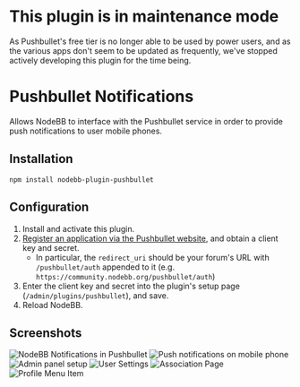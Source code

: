 # This plugin is in maintenance mode

As Pushbullet's free tier is no longer able to be used by power users, and as the various apps don't seem to be updated as frequently, we've stopped actively developing this plugin for the time being.

# Pushbullet Notifications

Allows NodeBB to interface with the Pushbullet service in order to provide push notifications to user mobile phones.

## Installation

    npm install nodebb-plugin-pushbullet

## Configuration

1. Install and activate this plugin.
1. [Register an application via the Pushbullet website](https://www.pushbullet.com/create-client), and obtain a client key and secret.
    * In particular, the `redirect_uri` should be your forum's URL with `/pushbullet/auth` appended to it (e.g. `https://community.nodebb.org/pushbullet/auth`)
1. Enter the client key and secret into the plugin's setup page (`/admin/plugins/pushbullet`), and save.
1. Reload NodeBB.

## Screenshots

![NodeBB Notifications in Pushbullet](screenshots/pushbullet-1.png)
![Push notifications on mobile phone](screenshots/pushbullet-2.png)
![Admin panel setup](screenshots/pushbullet-3.png)
![User Settings](screenshots/pushbullet-5.png)
![Association Page](screenshots/pushbullet-6.png)
![Profile Menu Item](screenshots/pushbullet-7.png)
